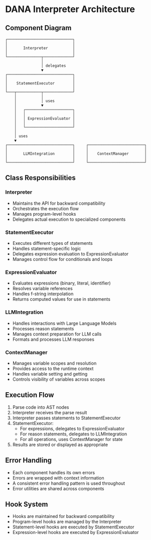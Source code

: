 # DANA Interpreter Architecture

## Component Diagram

```
┌─────────────────────────────┐
│                             │
│       Interpreter           │
│                             │
└───────────────┬─────────────┘
                │
                │ delegates
                ▼
┌─────────────────────────────┐
│                             │
│    StatementExecutor        │
│                             │
└───┬───────────┬─────────────┘
    │           │
    │           │ uses
    │           ▼
    │   ┌─────────────────────┐
    │   │                     │
    │   │ ExpressionEvaluator │
    │   │                     │
    │   └─────────────────────┘
    │
    │ uses
    ▼
┌─────────────────────────────┐     ┌─────────────────────────┐
│                             │     │                         │
│       LLMIntegration        │     │    ContextManager       │
│                             │     │                         │
└─────────────────────────────┘     └─────────────────────────┘
```

## Class Responsibilities

### Interpreter
- Maintains the API for backward compatibility
- Orchestrates the execution flow
- Manages program-level hooks
- Delegates actual execution to specialized components

### StatementExecutor
- Executes different types of statements
- Handles statement-specific logic
- Delegates expression evaluation to ExpressionEvaluator
- Manages control flow for conditionals and loops

### ExpressionEvaluator
- Evaluates expressions (binary, literal, identifier)
- Resolves variable references
- Handles f-string interpolation
- Returns computed values for use in statements

### LLMIntegration
- Handles interactions with Large Language Models
- Processes reason statements
- Manages context preparation for LLM calls
- Formats and processes LLM responses

### ContextManager
- Manages variable scopes and resolution
- Provides access to the runtime context
- Handles variable setting and getting
- Controls visibility of variables across scopes

## Execution Flow

1. Parse code into AST nodes
2. Interpreter receives the parse result
3. Interpreter passes statements to StatementExecutor
4. StatementExecutor:
   - For expressions, delegates to ExpressionEvaluator
   - For reason statements, delegates to LLMIntegration
   - For all operations, uses ContextManager for state
5. Results are stored or displayed as appropriate

## Error Handling

- Each component handles its own errors
- Errors are wrapped with context information
- A consistent error handling pattern is used throughout
- Error utilities are shared across components

## Hook System

- Hooks are maintained for backward compatibility
- Program-level hooks are managed by the Interpreter
- Statement-level hooks are executed by StatementExecutor
- Expression-level hooks are executed by ExpressionEvaluator
